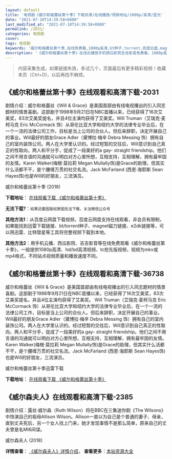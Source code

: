 ```yaml
---
layout: default
title: '电视剧《威尔和格蕾丝第十季》下载资源/在线播放/视频地址/1080p/高清/蓝光'
date: "2021-07-10T14:39:58+0800"
last_modified_at: "2021-07-10T14:39:58+0800"
permalink: /2031/
categories: 电视剧
cover:
tags: 电视剧
keywords: '威尔和格蕾丝第十季,在线免费看,1080p高清,bt种子,torrent,百度云盘,magnet,磁力链,迅雷下载资源'
description: '《威尔和格蕾丝第十季》在线云播放手机西瓜影院吉吉影音免费看，1080p高清bd/hd未删减完整版和tc抢先枪版，mkv/mp4格式，附带bt/torrent种子、magnet/磁力链、百度云盘、网盘资源迅雷下载链接'
---
```


>内容采集生成，如果链接失效，多试几个，页面最后有更多精彩视频！收藏本页（Ctrl+D)，以后再找不麻烦。


## 《威尔和格蕾丝第十季》在线观看和高清下载-2031

剧情介绍：威尔和格蕾丝《Will & Grace》是美国首部由有线电视播出的引入同志题材的情景喜剧。这部剧于1998年9月21日在NBC首播以来，已经获得了16次艾美奖，83次艾美奖提名，并且4位主演均获得了艾美奖。Will Truman（艾瑞克·麦柯马克 Eric McCormack 饰）从哥伦比亚大学和纽约大学的法律专业毕业后，在一个一流的法律公司工作，目标是当上公司的合伙人。但后来辞职，决定开展自己的事业。Will最好的朋友Grace Adler（黛博拉·梅辛 Debra Messing 饰）拥有自己的室内装饰公司。两人在大学里认识的。经过短暂的交往后，Will意识到自己真正的性取向，两人和平分手，促成了一段美好的a gay- straight friendship。他们之间不用言语的沟通就可以明白对方心里所想，互相支持，互相理解，拥有最牢固的友情。Karen Walker(梅根·莫拉莉 Megan Mullally饰)是Grace的助理，但其实什么活都不干，是个腰缠万贯的社交名流。Jack McFarland (西恩·海耶斯 Sean Hayes饰)也是Will的好朋友，三流演员。


威尔和格蕾丝第十季 (2018)

**下载地址**： [在线观看下载 《威尔和格蕾丝第十季》](https://www.btbtdy.me/btdy/dy13746.html) 


**无法下载?**：`如果迅雷因版权原因无法下载，关注微信公众号 `

**其他方法1**：从百度云网盘下载视频，百度云网盘支持在线观看，非会员有限制，如果能找到迅雷下载链接、bt/torrent种子、magnet磁力链接、e2dk链接等，可以用迅雷、比特彗星等工具将完整视频下载到本地。

**其他方法2**：用手机云播、西瓜影院、吉吉影音等在线免费观看《威尔和格蕾丝第十季》，一般提供1080p高清、hd/bd高清视频、tc抢先版视频，视频为mkv或mp4格式，不同站点视频质量和播放速度不同。


## 《威尔和格蕾丝第十季》在线观看和高清下载-36738

威尔和格蕾丝《Will & Grace》是美国首部由有线电视播出的引入同志题材的情景喜剧。这部剧于1998年9月21日在NBC首播以来，已经获得了16次艾美奖，83次艾美奖提名，并且4位主演均获得了艾美奖。 Will Truman（艾瑞克·麦柯马克 Eric McCormack 饰）从哥伦比亚大学和纽约大学的法律专业毕业后，在一个一流的法律公司工作，目标是当上公司的合伙人。但后来辞职，决定开展自己的事业。Will最好的朋友Grace Adler（黛博拉·梅辛 Debra Messing 饰）拥有自己的室内装饰公司。两人在大学里认识的。经过短暂的交往后，Will意识到自己真正的性取向，两人和平分手，促成了一段美好的a gay- straight friendship。他们之间不用言语的沟通就可以明白对方心里所想，互相支持，互相理解，拥有最牢固的友情。Karen Walker(梅根·莫拉莉 Megan Mullally饰)是Grace的助理，但其实什么活都不干，是个腰缠万贯的社交名流。Jack McFarland (西恩·海耶斯 Sean Hayes饰)也是Will的好朋友，三流演员。


威尔和格蕾丝第十季迅雷下载

**下载地址**： [在线观看下载 《威尔和格蕾丝第十季》](https://www.993dy.com//vod-detail-id-31470.html) 


## 《威尔森夫人》在线观看和高清下载-2385

剧情介绍：露丝·威尔森（Ruth Wilson）将在BBC在三集迷你剧《The Wilsons》中饰演自己的祖母Allison Wilson。Allison一直以为自己是个普通的妻子、母亲，直到丈夫死后，另一个女人找上门来，她才发现事情不是那么简单，原来自己的丈夫曾是名MI6间谍。


威尔森夫人 (2018)

**详情查看**： [《威尔森夫人》详情介绍](/movie/2385/)， **查看更多**：[本站资源大全](/movie/t/all/)

